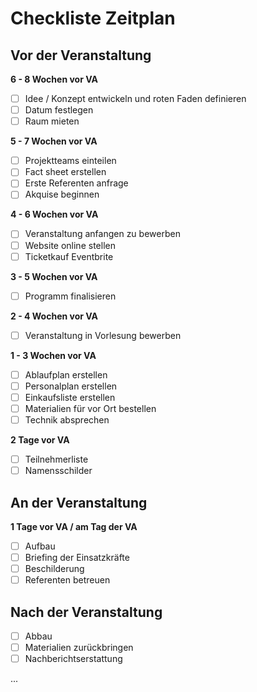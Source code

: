# Checkliste Zeitplan

## Vor der Veranstaltung

**6 - 8 Wochen vor VA**
- [ ] Idee / Konzept entwickeln und roten Faden definieren
- [ ] Datum festlegen
- [ ] Raum mieten

**5 - 7 Wochen vor VA**
- [ ] Projektteams einteilen
- [ ] Fact sheet erstellen
- [ ] Erste Referenten anfrage
- [ ] Akquise beginnen

**4 - 6 Wochen vor VA**
- [ ] Veranstaltung anfangen zu bewerben 
- [ ] Website online stellen
- [ ] Ticketkauf Eventbrite 

**3 - 5 Wochen vor VA**
- [ ] Programm finalisieren

**2 - 4 Wochen vor VA**
- [ ] Veranstaltung in Vorlesung bewerben

**1 - 3 Wochen vor VA**
- [ ] Ablaufplan erstellen
- [ ] Personalplan erstellen
- [ ] Einkaufsliste erstellen
- [ ] Materialien für vor Ort bestellen
- [ ] Technik absprechen

**2 Tage vor VA**
- [ ] Teilnehmerliste
- [ ] Namensschilder

## An der Veranstaltung 

**1 Tage vor VA / am Tag der VA**
- [ ] Aufbau
- [ ] Briefing der Einsatzkräfte
- [ ] Beschilderung
- [ ] Referenten betreuen 

## Nach der Veranstaltung

- [ ] Abbau
- [ ] Materialien zurückbringen
- [ ] Nachberichtserstattung 

...
